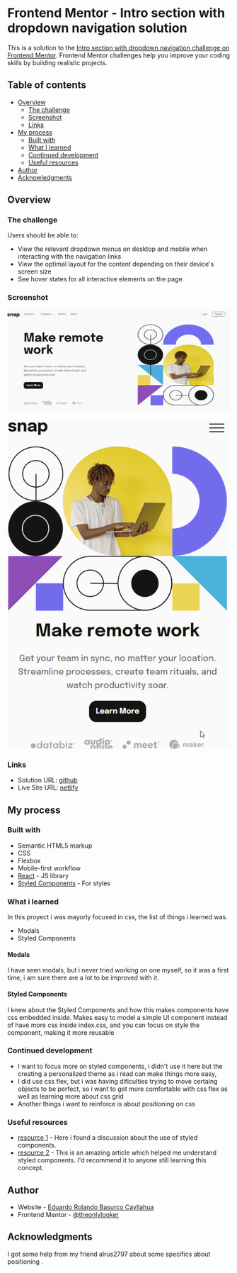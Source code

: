# Frontend Mentor - Intro section with dropdown navigation solution

This is a solution to the [Intro section with dropdown navigation challenge on Frontend Mentor](https://www.frontendmentor.io/challenges/intro-section-with-dropdown-navigation-ryaPetHE5). Frontend Mentor challenges help you improve your coding skills by building realistic projects.

## Table of contents

- [Overview](#overview)
  - [The challenge](#the-challenge)
  - [Screenshot](#screenshot)
  - [Links](#links)
- [My process](#my-process)
  - [Built with](#built-with)
  - [What I learned](#what-i-learned)
  - [Continued development](#continued-development)
  - [Useful resources](#useful-resources)
- [Author](#author)
- [Acknowledgments](#acknowledgments)

## Overview

### The challenge

Users should be able to:

- View the relevant dropdown menus on desktop and mobile when interacting with the navigation links
- View the optimal layout for the content depending on their device's screen size
- See hover states for all interactive elements on the page

### Screenshot

![](./screenshots/desktop.gif)

![](./screenshots/mobile.gif)

### Links

- Solution URL: [github](https://github.com/theonlylooker/dropdown-navigation)
- Live Site URL: [netlify](https://moonlit-panda-ff1f33.netlify.app/)

## My process

### Built with

- Semantic HTML5 markup
- CSS
- Flexbox
- Mobile-first workflow
- [React](https://reactjs.org/) - JS library
- [Styled Components](https://styled-components.com/) - For styles

### What i learned

In this proyect i was mayorly focused in css, the list of things i learned was.

- Modals
- Styled Components

#### Modals

I have seen modals, but i never tried working on one myself, so it was a first time, i am sure there are a lot to be improved with it.

#### Styled Components

I knew about the Styled Components and how this makes components have css embedded inside. Makes easy to model a simple UI component instead of have more css inside index.css, and you can focus on style the component, making it more reusable

### Continued development

- I want to focus more on styled components, i didn't use it here but the creating a personalized theme as i read can make things more easy,
- I did use css flex, but i was having dificulties trying to move certaing objects to be perfect, so i want to get more comfortable with css flex as well as learning more about css grid
- Another things i want to reinforce is about positioning on css

### Useful resources

- [resource 1](https://medium.com/building-crowdriff/styled-components-to-use-or-not-to-use-a6bb4a7ffc21) - Here i found a discussion about the use of styled components.
- [resource 2](https://dev.to/elijahtrillionz/complete-guide-on-how-to-use-styled-components-in-react-360c) - This is an amazing article which helped me understand styled components. I'd recommend it to anyone still learning this concept.

## Author

- Website - [Eduardo Rolando Basurco Cayllahua](https://www.your-site.com)
- Frontend Mentor - [@theonlylooker](https://www.frontendmentor.io/profile/theonlylooker)

## Acknowledgments

I got some help from my friend alrus2797 about some specifics about positioning .
